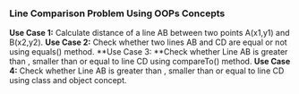 ### Line Comparison Problem Using OOPs Concepts
**Use Case 1:** Calculate distance of a line AB between two points A(x1,y1) and B(x2,y2).
**Use Case 2:** Check whether two lines AB and CD are equal or not using equals() method.
**Use Case 3: **Check whether Line AB is greater than , smaller than or equal to line CD using compareTo() method.
**Use Case 4:** Check whether Line AB is greater than , smaller than or equal to line CD using class and object concept.